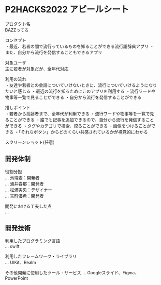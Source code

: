 # P2HACKS2022 アピールシート 

プロダクト名  
BAZZってる

コンセプト  
・最近、若者の間で流行っているものを知ることができる流行語辞典アプリ
・また、自分から流行を発信することもできるアプリ


対象ユーザ  
主に若者が対象だが、全年代対応

利用の流れ  
・友達や若者との会話についていけないときに、流行についていけるようになりたいと感じる
・最近の流行を知るためにこのアプリを利用する
・流行ワードや物事等一覧で見ることができる
・自分から流行を発信することができる

推しポイント  
・若者から高齢者まで、全年代が利用できる
・流行ワードや物事等を一覧で見ることができる
・誰でも記事を追加できるので、自分から流行を発信することができる
・タグやカテゴリで検索、絞ることができる
・画像をつけることができる
・「それなボタン」からどのくらい共感されているかが視覚的にわかる




スクリーンショット(任意)  

## 開発体制  

役割分担  
...  池端麦：開発者<br>...  涌井春那：開発者<br>...  松浦実央：デザイナー
<br>...  吉町優希：開発者

開発における工夫した点  
...  

## 開発技術 

利用したプログラミング言語  
...  swift

利用したフレームワーク・ライブラリ  
...  UIKit、Realm

その他開発に使用したツール・サービス
...  Googleスライド、Figma、PowerPoint
